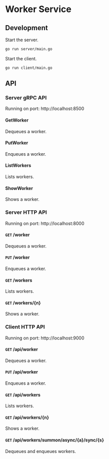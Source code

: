 # Worker Service

## Development

Start the server.

```BASH
go run server/main.go
```

Start the client.

```BASH
go run client/main.go
```

## API

### Server gRPC API

Running on port: http://localhost:8500

#### GetWorker

Dequeues a worker.

#### PutWorker

Enqueues a worker.

#### ListWorkers

Lists workers.

#### ShowWorker

Shows a worker.

### Server HTTP API

Running on port: http://localhost:8000

#### `GET` /worker

Dequeues a worker.

#### `PUT` /worker

Enqueues a worker.

#### `GET` /workers

Lists workers.

#### `GET` /workers/{n}

Shows a worker.

### Client HTTP API

Running on port: http://localhost:9000

#### `GET` /api/worker

Dequeues a worker.

#### `PUT` /api/worker

Enqueues a worker.

#### `GET` /api/workers

Lists workers.

#### `GET` /api/workers/{n}

Shows a worker.

#### `GET` /api/workers/summon/async/{a}/sync/{s}

Dequeues and enqueues workers.
